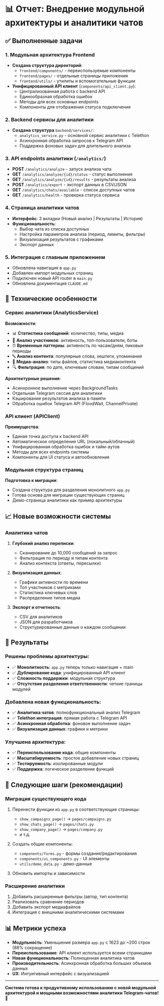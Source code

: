 # 📊 Отчет: Внедрение модульной архитектуры и аналитики чатов

## ✅ Выполненные задачи

### 1. Модульная архитектура Frontend
- **Создана структура директорий**:
  - `frontend/components/` - переиспользуемые компоненты
  - `frontend/pages/` - отдельные страницы приложения  
  - `frontend/utils/` - утилиты и вспомогательные функции
- **Унифицированный API клиент** (`components/api_client.py`):
  - Централизованная работа с backend API
  - Единообразная обработка ошибок
  - Методы для всех основных endpoints
  - Компоненты для отображения статуса подключения

### 2. Backend сервисы для аналитики
- **Создана структура** `backend/services/`:
  - `analytics_service.py` - основной сервис аналитики с Telethon
  - Асинхронная обработка запросов к Telegram API
  - Поддержка фоновых задач для длительного анализа

### 3. API endpoints аналитики (`/analytics/`)
- **POST** `/analytics/analyze` - запуск анализа чата
- **GET** `/analytics/analyze/{id}/status` - статус выполнения
- **GET** `/analytics/analyze/{id}/results` - результаты анализа
- **POST** `/analytics/export` - экспорт данных в CSV/JSON
- **GET** `/analytics/chats/available` - список доступных чатов
- **GET** `/analytics/health` - проверка статуса сервиса

### 4. Страница аналитики чатов
- **Интерфейс**: 3 вкладки (Новый анализ | Результаты | История)
- **Функциональность**:
  - Выбор чата из списка доступных
  - Настройка параметров анализа (период, лимиты, фильтры)
  - Визуализация результатов с графиками
  - Экспорт данных

### 5. Интеграция с главным приложением
- Обновлена навигация в `app.py`
- Добавлен импорт модульных страниц
- Подключен новый API router в `main.py`
- Обновлена документация `CLAUDE.md`

## 🔧 Технические особенности

### Сервис аналитики (AnalyticsService)
**Возможности**:
- 📊 **Статистика сообщений**: количество, типы, медиа
- 👥 **Анализ участников**: активность, топ-пользователи, боты
- ⏰ **Временные паттерны**: активность по часам/дням, пиковые периоды
- 🔤 **Анализ контента**: популярные слова, хештеги, упоминания
- 📎 **Медиа-анализ**: типы файлов, статистика медиаконтента
- 🔍 **Фильтрация**: по дате, ключевым словам, типам сообщений

**Архитектурные решения**:
- Асинхронное выполнение через BackgroundTasks
- Отдельная Telegram сессия для аналитики
- Кэширование результатов анализа в памяти
- Обработка ошибок Telegram API (FloodWait, ChannelPrivate)

### API клиент (APIClient)
**Преимущества**:
- Единая точка доступа к backend API
- Автоматическое определение URL (локальный/облачный)
- Унифицированная обработка ошибок и тайм-аутов
- Методы для всех endpoints системы
- Компоненты для UI статуса и автообновления

### Модульная структура страниц
**Подготовка к миграции**:
- Создана структура для разделения монолитного `app.py`
- Готова основа для миграции существующих страниц
- Демо-страница аналитики как пример архитектуры

## 📈 Новые возможности системы

### Аналитика чатов
1. **Глубокий анализ переписки**:
   - Сканирование до 10,000 сообщений за запрос
   - Фильтрация по периоду и типам контента
   - Анализ контекста (ответы, пересылки)

2. **Визуализация данных**:
   - Графики активности по времени
   - Топ участников с метриками
   - Статистика ключевых слов
   - Распределение типов медиа

3. **Экспорт и отчетность**:
   - CSV для аналитиков
   - JSON для разработчиков
   - Структурированные данные о каждом сообщении

## 🎯 Результаты

### Решены проблемы архитектуры:
- ✅ **Монолитность**: `app.py` теперь только навигация + main
- ✅ **Дублирование кода**: унифицированный API клиент
- ✅ **Сложность поддержки**: модульная структура
- ✅ **Отсутствие разделения ответственности**: четкие границы модулей

### Добавлена новая функциональность:
- ✅ **Аналитика чатов**: полнофункциональный анализ Telegram
- ✅ **Telethon интеграция**: прямая работа с Telegram API  
- ✅ **Асинхронная обработка**: фоновое выполнение задач
- ✅ **Визуализация данных**: графики и метрики

### Улучшена архитектура:
- ✅ **Переиспользование кода**: общие компоненты
- ✅ **Масштабируемость**: простое добавление новых страниц
- ✅ **Тестируемость**: изолированные модули
- ✅ **Поддержка**: логическое разделение функций

## 🔄 Следующие шаги (рекомендации)

### Миграция существующего кода
1. Перенести функции из `app.py` в соответствующие страницы:
   - `show_campaigns_page()` → `pages/campaigns.py`
   - `show_chats_page()` → `pages/chats.py`
   - `show_company_page()` → `pages/company.py`
   - и т.д.

2. Создать общие компоненты:
   - `components/forms.py` - формы создания/редактирования
   - `components/ui_components.py` - UI элементы
   - `utils/demo_data.py` - демо-данные

3. Обновить импорты и зависимости

### Расширение аналитики
1. Добавить расширенные фильтры (автор, тип контента)
2. Реализовать сравнение периодов
3. Добавить экспорт медиафайлов
4. Интеграция с внешними аналитическими системами

## 📊 Метрики успеха

- **Модульность**: Уменьшение размера `app.py` с 1623 до ~200 строк (88% сокращение)
- **Переиспользование**: API клиент используется всеми страницами
- **Новая функциональность**: Полноценная аналитика чатов
- **Производительность**: Асинхронная обработка больших объемов данных
- **UX**: Интуитивный интерфейс с визуализацией

---

**Система готова к продуктивному использованию с новой модульной архитектурой и мощными возможностями аналитики Telegram-чатов!** 🚀